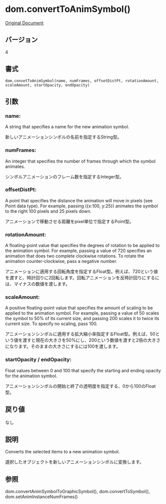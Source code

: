 # dom.convertToAnimSymbol()

[Original Document](http://help.adobe.com/en_US/fireworks/cs/extend/WS5b3ccc516d4fbf351e63e3d1183c94856c-7e91.html)

## バージョン

4

## 書式

```
dom.convetToAnimSymbol(name, numFrames, offsetDistPt, rotationAmount, scaleAmount, startOpacity, endOpacity)
```

## 引数

### name:

A string that specifies a name for the new animation symbol.

新しいアニメーションシンボルの名前を指定するString型。

### numFrames:

An integer that specifies the number of frames through which the symbol animates.

シンボルアニメーションのフレーム数を指定するInteger型。

### offsetDistPt:

A point that specifies the distance the animation will move in pixels (see Point data type). For example, passing ({x:100, y:25}) animates the symbol to the right 100 pixels and 25 pixels down.

アニメーションで移動させる距離をpixel単位で指定するPoint型。

### rotationAmount:

A floating-point value that specifies the degrees of rotation to be applied to the animation symbol. For example, passing a value of 720 specifies an animation that does two complete clockwise rotations. To rotate the animation counter-clockwise, pass a negative number.

アニメーションに適用する回転角度を指定するFloat型。例えば、720という値を渡すと、時計回りに2回転します。回転アニメーションを反時計回りにするには、マイナスの数値を渡します。

### scaleAmount:

A positive floating-point value that specifies the amount of scaling to be applied to the animation symbol. For example, passing a value of 50 scales the symbol to 50% of its current size, and passing 200 scales it to twice its current size. To specify no scaling, pass 100.

アニメーションシンボルに適用する拡大縮小率指定するFloat型。例えば、50という値を渡すと現在の大きさを50%にし、200という数値を渡すと2倍の大きさになります。そのままの大きさにするには100を渡します。

### startOpacity / endOpacity:

Float values between 0 and 100 that specify the starting and ending opacity for the animation symbol.

アニメーションシンボルの開始と終了の透明度を指定する、0から100のFloat型。

## 戻り値

なし

## 説明

Converts the selected items to a new animation symbol.

選択したオブジェクトを新しいアニメーションシンボルに変換します。

## 参照

dom.convertAnimSymbolToGraphicSymbol(), dom.convertToSymbol(), dom.setAnimInstanceNumFrames()